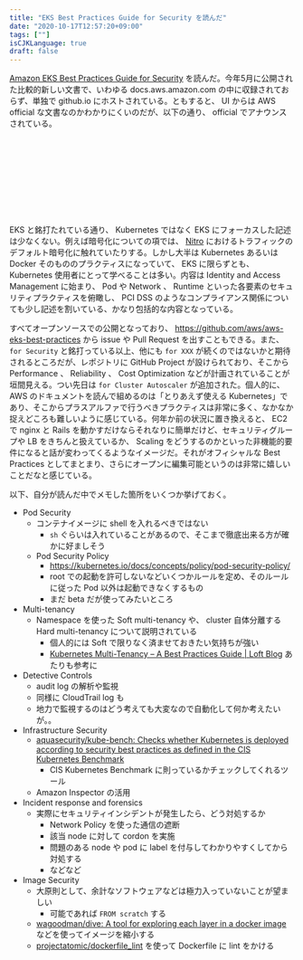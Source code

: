 ```yaml
---
title: "EKS Best Practices Guide for Security を読んだ"
date: "2020-10-17T12:57:20+09:00"
tags: [""]
isCJKLanguage: true
draft: false
---
```


[Amazon EKS Best Practices Guide for Security](https://aws.github.io/aws-eks-best-practices/) を読んだ。今年5月に公開された比較的新しい文書で、いわゆる docs.aws.amazon.com の中に収録されておらず、単独で github.io にホストされている。ともすると、 UI からは AWS official な文書なのかわかりにくいのだが、以下の通り、 official でアナウンスされている。

<div class="iframely-embed"><div class="iframely-responsive" style="height: 140px; padding-bottom: 0;"><a href="https://aws.amazon.com/jp/about-aws/whats-new/2020/05/introducing-amazon-eks-best-practices-guide-for-security/" data-iframely-url="//cdn.iframe.ly/2Hf1Mhp?iframe=card-small"></a></div></div><script async src="//cdn.iframe.ly/embed.js" charset="utf-8"></script>

EKS と銘打たれている通り、 Kubernetes ではなく EKS にフォーカスした記述は少なくない。例えば暗号化についての項では、 [Nitro](https://aws.amazon.com/jp/about-aws/whats-new/2020/02/announcing-36-percent-faster-ebs-optimized-performance-on-additional-aws-nitro-system-based-amazon-ec2-instances/) におけるトラフィックのデフォルト暗号化に触れていたりする。しかし大半は Kubernetes あるいは Docker そのもののプラクティスになっていて、 EKS に限らずとも、 Kubernetes 使用者にとって学べることは多い。内容は Identity and Access Management に始まり、 Pod や Network 、 Runtime といった各要素のセキュリティプラクティスを俯瞰し、 PCI DSS のようなコンプライアンス関係についても少し記述を割いている、かなり包括的な内容となっている。

すべてオープンソースでの公開となっており、 https://github.com/aws/aws-eks-best-practices から issue や Pull Request を出すこともできる。また、 `for Security` と銘打っている以上、他にも `for XXX` が続くのではないかと期待されるところだが、レポジトリに GitHub Project が設けられており、そこから Performance 、 Reliability 、 Cost Optimization などが計画されていることが垣間見える。つい先日は `for Cluster Autoscaler` が追加された。個人的に、 AWS のドキュメントを読んで組めるのは「とりあえず使える Kubernetes」であり、そこからプラスアルファで行うべきプラクティスは非常に多く、なかなか捉えどころも難しいように感じている。何年か前の状況に置き換えると、 EC2 で nginx と Rails を動かすだけならそれなりに簡単だけど、セキュリティグループや LB をきちんと扱えているか、 Scaling をどうするのかといった非機能的要件になると話が変わってくるようなイメージだ。それがオフィシャルな Best Practices としてまとまり、さらにオープンに編集可能というのは非常に嬉しいことだなと感じている。

以下、自分が読んだ中でメモした箇所をいくつか挙げておく。

* Pod Security
  * コンテナイメージに shell を入れるべきではない
    * `sh` ぐらいは入れていることがあるので、そこまで徹底出来る方が確かに好ましそう
  * Pod Security Policy
    * https://kubernetes.io/docs/concepts/policy/pod-security-policy/
    * root での起動を許可しないなどいくつかルールを定め、そのルールに従った Pod 以外は起動できなくするもの
    * まだ beta だが使ってみたいところ
* Multi-tenancy
  * Namespace を使った Soft multi-tenancy や、 cluster 自体分離する Hard multi-tenancy について説明されている
    * 個人的には Soft で限りなく済ませておきたい気持ちが強い
    * [Kubernetes Multi-Tenancy – A Best Practices Guide | Loft Blog](https://loft.sh/blog/kubernetes-multi-tenancy-best-practices-guide/) あたりも参考に
* Detective Controls
  * audit log の解析や監視
  * 同様に CloudTrail log も
  * 地力で監視するのはどう考えても大変なので自動化して何か考えたいが。。
* Infrastructure Security
  * [aquasecurity/kube-bench: Checks whether Kubernetes is deployed according to security best practices as defined in the CIS Kubernetes Benchmark](https://github.com/aquasecurity/kube-bench)
    * CIS Kubernetes Benchmark に則っているかチェックしてくれるツール
  * Amazon Inspector の活用
* Incident response and forensics
  * 実際にセキュリティインシデントが発生したら、どう対処するか
    * Network Policy を使った通信の遮断
    * 該当 node に対して cordon を実施
    * 問題のある node や pod に label を付与してわかりやすくしてから対処する
    * などなど
* Image Security
  * 大原則として、余計なソフトウェアなどは極力入っていないことが望ましい
    * 可能であれば `FROM scratch` する
  * [wagoodman/dive: A tool for exploring each layer in a docker image](https://github.com/wagoodman/dive) などを使ってイメージを縮小する
  * [projectatomic/dockerfile_lint](https://github.com/projectatomic/dockerfile_lint) を使って Dockerfile に lint をかける

